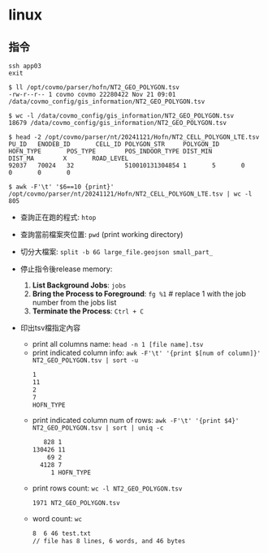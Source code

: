 # linux
## 指令
```
ssh app03
exit
```
```
$ ll /opt/covmo/parser/hofn/NT2_GEO_POLYGON.tsv
-rw-r--r-- 1 covmo covmo 22280422 Nov 21 09:01 /data/covmo_config/gis_information/NT2_GEO_POLYGON.tsv
```
```
$ wc -l /data/covmo_config/gis_information/NT2_GEO_POLYGON.tsv
18679 /data/covmo_config/gis_information/NT2_GEO_POLYGON.tsv
```
```
$ head -2 /opt/covmo/parser/nt/20241121/Hofn/NT2_CELL_POLYGON_LTE.tsv
PU_ID   ENODEB_ID       CELL_ID POLYGON_STR     POLYGON_ID      HOFN_TYPE       POS_TYPE        POS_INDOOR_TYPE DIST_MIN        DIST_MA        X       ROAD_LEVEL
92037   70024   32              510010131304854 1       5       0       0       0       0
```
```
$ awk -F'\t' '$6==10 {print}' /opt/covmo/parser/nt/20241121/Hofn/NT2_CELL_POLYGON_LTE.tsv | wc -l
805
```

- 查詢正在跑的程式: `htop`

- 查詢當前檔案夾位置: `pwd` (print working directory)

- 切分大檔案: `split -b 6G large_file.geojson small_part_`

- 停止指令後release memory:
    1. **List Background Jobs**: `jobs`
    2. **Bring the Process to Foreground**: `fg %1`  # replace 1 with the job number from the jobs list
    3. **Terminate the Process**: `Ctrl + C`

- 印出tsv檔指定內容
    - print all columns name: `head -n 1 [file name].tsv`
    - print indicated column info: `awk -F'\t' '{print $[num of column]}' NT2_GEO_POLYGON.tsv | sort -u`
        ```bash
        1
        11
        2
        7
        HOFN_TYPE
        ```
    - print indicated column num of rows: `awk -F'\t' '{print $4}' NT2_GEO_POLYGON.tsv | sort | uniq -c`
        ```bash
           828 1
        130426 11
            69 2
          4128 7
             1 HOFN_TYPE
        ```
    - print rows count: `wc -l NT2_GEO_POLYGON.tsv`
        ```bash
        1971 NT2_GEO_POLYGON.tsv
        ```
    - word count: `wc`
        ```bash
        8  6 46 test.txt
        // file has 8 lines, 6 words, and 46 bytes
        ```